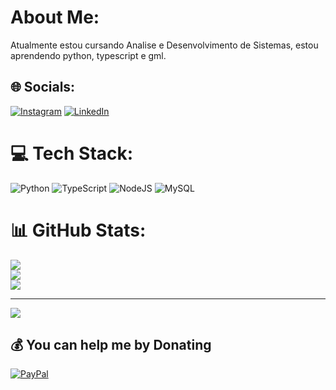 #  About Me:
Atualmente estou cursando Analise e Desenvolvimento de Sistemas, estou aprendendo python, typescript e gml.<br>


## 🌐 Socials:
[![Instagram](https://img.shields.io/badge/Instagram-%23E4405F.svg?logo=Instagram&logoColor=white)](https://instagram.com/joaojunioranastacio) [![LinkedIn](https://img.shields.io/badge/LinkedIn-%230077B5.svg?logo=linkedin&logoColor=white)](https://linkedin.com/in/joãojunioruou) 

# 💻 Tech Stack:
![Python](https://img.shields.io/badge/python-3670A0?style=for-the-badge&logo=python&logoColor=ffdd54) ![TypeScript](https://img.shields.io/badge/typescript-%23007ACC.svg?style=for-the-badge&logo=typescript&logoColor=white) ![NodeJS](https://img.shields.io/badge/node.js-6DA55F?style=for-the-badge&logo=node.js&logoColor=white) ![MySQL](https://img.shields.io/badge/mysql-4479A1.svg?style=for-the-badge&logo=mysql&logoColor=white)
# 📊 GitHub Stats:
![](https://github-readme-stats.vercel.app/api?username=juni0r-droid&theme=dark&hide_border=false&include_all_commits=false&count_private=false)<br/>
![](https://nirzak-streak-stats.vercel.app/?user=juni0r-droid&theme=dark&hide_border=false)<br/>
![](https://github-readme-stats.vercel.app/api/top-langs/?username=juni0r-droid&theme=dark&hide_border=false&include_all_commits=false&count_private=false&layout=compact)

---
[![](https://visitcount.itsvg.in/api?id=juni0r-droid&icon=0&color=0)](https://visitcount.itsvg.in)

  ## 💰 You can help me by Donating
  [![PayPal](https://img.shields.io/badge/PayPal-00457C?style=for-the-badge&logo=paypal&logoColor=white)](https://paypal.me/lonimet304@gmail.com) 

  
<!-- Proudly created with GPRM ( https://gprm.itsvg.in ) -->
